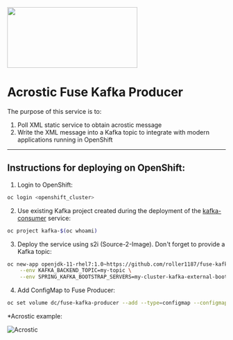 <img src="https://developers.redhat.com/blog/wp-content/uploads/2018/10/Untitled-drawing-4.png" data-canonical-src="https://developers.redhat.com/blog/wp-content/uploads/2018/10/Untitled-drawing-4.png" width="300" height="140" />

# Acrostic Fuse Kafka Producer

The purpose of this service is to:
  1. Poll XML static service to obtain acrostic message
  2. Write the XML message into a Kafka topic to integrate with modern applications running in OpenShift

---

## Instructions for deploying on OpenShift:
  1. Login to OpenShift:
```sh
oc login <openshift_cluster>
```
  2. Use existing Kafka project created during the deployment of the [kafka-consumer](https://github.com/roller1187/kafka-consumer) service:
```sh
oc project kafka-$(oc whoami)
```
  3. Deploy the service using s2i (Source-2-Image). Don't forget to provide a Kafka topic:
```sh
oc new-app openjdk-11-rhel7:1.0~https://github.com/roller1187/fuse-kafka-producer.git \
    --env KAFKA_BACKEND_TOPIC=my-topic \
    --env SPRING_KAFKA_BOOTSTRAP_SERVERS=my-cluster-kafka-external-bootstrap.kafka-demo.svc.cluster.local:9094
```
  4. Add ConfigMap to Fuse Producer:
```sh
oc set volume dc/fuse-kafka-producer --add --type=configmap --configmap-name=kafka-cert --mount-path=/tmp/certs
```

*Acrostic example:

![Acrostic](https://www.researchgate.net/profile/Andrew_Finch/publication/260593143/figure/fig3/AS:392472879484941@1470584234596/Acrostic-poem-Teaching-points-Spelling-Vocabulary-Dictionary-Holmes-Moulton-2001.png)


